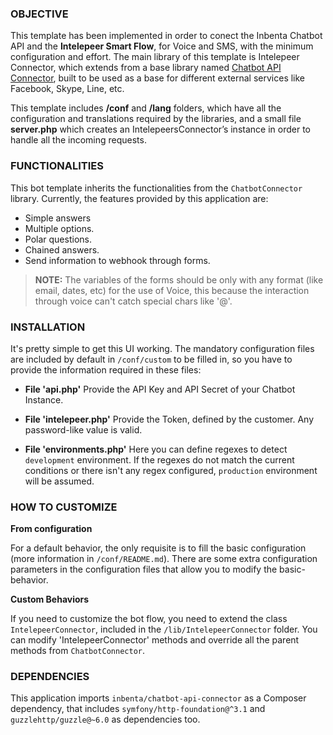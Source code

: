 ### OBJECTIVE
This template has been implemented in order to conect the Inbenta Chatbot API and the  **Intelepeer Smart Flow**, for Voice and SMS, with the minimum configuration and effort. The main library of this template is Intelepeer Connector, which extends from a base library named [Chatbot API Connector](https://github.com/inbenta-integrations/chatbot_api_connector), built to be used as a base for different external services like Facebook, Skype, Line, etc.

This template includes **/conf** and **/lang** folders, which have all the configuration and translations required by the libraries, and a small file **server.php** which creates an IntelepeersConnector’s instance in order to handle all the incoming requests.

### FUNCTIONALITIES
This bot template inherits the functionalities from the `ChatbotConnector` library. Currently, the features provided by this application are:

* Simple answers
* Multiple options.
* Polar questions.
* Chained answers.
* Send information to webhook through forms.

>**NOTE:** The variables of the forms should be only with any format (like email, dates, etc) for the use of Voice, this because the interaction through voice can't catch special chars like '@'.


### INSTALLATION
It's pretty simple to get this UI working. The mandatory configuration files are included by default in `/conf/custom` to be filled in, so you have to provide the information required in these files:

* **File 'api.php'**
    Provide the API Key and API Secret of your Chatbot Instance.


* **File 'intelepeer.php'**
    Provide the Token, defined by the customer. Any password-like value is valid.

* **File 'environments.php'**
    Here you can define regexes to detect `development` environment. If the regexes do not match the current conditions or there isn't any regex configured, `production` environment will be assumed.


### HOW TO CUSTOMIZE
**From configuration**

For a default behavior, the only requisite is to fill the basic configuration (more information in `/conf/README.md`). There are some extra configuration parameters in the configuration files that allow you to modify the basic-behavior.


**Custom Behaviors**

If you need to customize the bot flow, you need to extend the class `IntelepeerConnector`, included in the `/lib/IntelepeerConnector` folder. You can modify 'IntelepeerConnector' methods and override all the parent methods from `ChatbotConnector`.


### DEPENDENCIES
This application imports `inbenta/chatbot-api-connector` as a Composer dependency, that includes `symfony/http-foundation@^3.1` and `guzzlehttp/guzzle@~6.0` as dependencies too.
